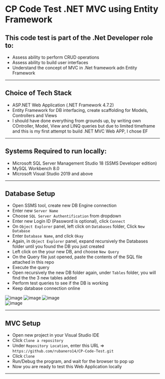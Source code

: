 # CP Code Test .NET MVC using Entity Framework

## This code test is part of the .Net Developer role to:
- Assess ability to perform CRUD operations
- Assess ability to build user interfaces
- Understand the concept of MVC in .Net framework adn Entity Framework
________________________________________________________________________________________________________________________

## Choice of Tech Stack
- ASP.NET Web Application (.NET Framework 4.7.2)
- Entity Framework for DB interfacing, create scaffolding for Models, Controllers and Views
- I should have done everything from grounds up, by writing own COntroller, Model, View and LINQ queries but due to limited timeframe and this is my first attempt to build .NET MVC Web APP, I chose EF

________________________________________________________________________________________________________________________

## Systems Required to run locally:
- Microsoft SQL Server Management Studio 18 (SSMS Developer edition) 
- MySQL Workbench 8.0
- MIcrosoft Visual Studio 2019 and above

-------------------------------------------------------------------------------------------------------------------------
## Database Setup
- Open SSMS tool, create new DB Engine connection
- Enter new `Server Name`
- Choose `SQL Server Authentification` from dropdown
- Enter new Login ID (Password is optional), click `Connect`
- On `Object Explorer` panel, left click on `Databases` folder, Click `New Database`
- Enter `Database Name`, and click `Okay`
- Again, in `Object Explorer` panel, expand recursively the Databases folder until you found the DB you just created
- Left click on the your new DB, and choose `New Query`
- On the Query file just opened, paste the contents of the SQL file attached in this repo
- Execute the query
- Open recursively the new DB folder again, under `Tables` folder, you will find the the 3 new tables added
- Perform test queries to see if the DB is working
- Keep database connection online

![image](https://user-images.githubusercontent.com/85555894/202455734-b46126c8-e0ba-45bf-86d2-b699d27427c1.png)
![image](https://user-images.githubusercontent.com/85555894/202456161-1103e1a5-3bd9-4d77-9c3a-b633b1838c2c.png)
![image](https://user-images.githubusercontent.com/85555894/202456506-c9325b7b-b6e1-4523-b142-c352e9449737.png)
<br/>
![image](https://user-images.githubusercontent.com/85555894/202457396-4b696bff-36b2-49c5-bb16-9001f278f30f.png)

-----------------------------------------------------------------------------------------------------------------------------

## MVC Setup
- Open new project in your Visual Studio IDE
- Click `Clone a repository`
- Under `Repository Location`, enter this URL => `https://github.com/rubanero14/CP-Code-Test.git`
- Click `Clone`
- Run/Debug the program, and wait for the browser to pop up
- Now you are ready to test this Web Application locally
 
 ___________________________________________________________________________________________________________________________
